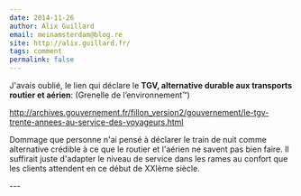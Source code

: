 ```yaml
---
date: 2014-11-26
author: Alix Guillard
email: meinamsterdam@blog.re
site: http://alix.guillard.fr/
tags: comment
permalink: false
---
```


<p>J'avais oublié, le lien qui déclare le <strong>TGV, alternative durable aux transports routier et aérien</strong>: (Grenelle de l’environnement™)</p>
<p><a title="Le TGV : trente années au service des voyageurs" href="http://archives.gouvernement.fr/fillon_version2/gouvernement/le-tgv-trente-annees-au-service-des-voyageurs.html">http://archives.gouvernement.fr/fillon_version2/gouvernement/le-tgv-trente-annees-au-service-des-voyageurs.html</a></p>
<p>Dommage que personne n'ai pensé à déclarer le train de nuit comme alternative crédible à ce que le routier et l'aérien ne savent pas bien faire. Il suffirait juste d'adapter le niveau de service dans les rames au confort que les clients attendent en ce début de XXIème siècle.</p>
---